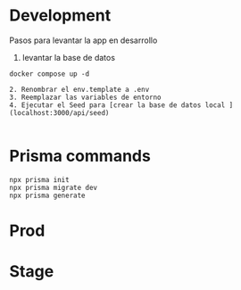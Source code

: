 # Development 
Pasos para levantar la app en desarrollo

1. levantar la base de datos
```
docker compose up -d

2. Renombrar el env.template a .env
3. Reemplazar las variables de entorno
4. Ejecutar el Seed para [crear la base de datos local ](localhost:3000/api/seed)


```
# Prisma commands

```
npx prisma init
npx prisma migrate dev
npx prisma generate

```


# Prod

# Stage